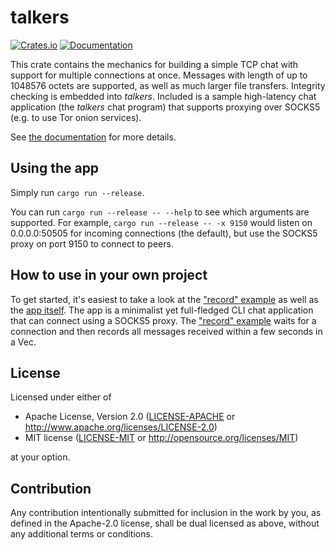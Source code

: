# talkers

[![Crates.io](https://img.shields.io/crates/v/bus.svg)](https://crates.io/crates/talkers)
[![Documentation](https://docs.rs/bus/badge.svg)](https://docs.rs/talkers/)

This crate contains the mechanics for building a simple TCP chat with support for multiple connections at once. Messages with length of up to 1048576 octets are supported, as well as much larger file transfers. Integrity checking is embedded into *talkers*. Included is a sample high-latency chat application (the *talkers* chat program) that supports proxying over SOCKS5 (e.g. to use Tor onion services).

See [the documentation] for more details.

  [the documentation]: https://docs.rs/talkers/

## Using the app

Simply run `cargo run --release`.

You can run `cargo run --release -- --help` to see which arguments are supported. For example, `cargo run --release -- -x 9150` would listen on 0.0.0.0:50505 for incoming connections (the default), but use the SOCKS5 proxy on port 9150 to connect to peers.

## How to use in your own project

To get started, it's easiest to take a look at the ["record" example] as well as the [app itself]. The app is a minimalist yet full-fledged CLI chat application that can connect using a SOCKS5 proxy. The ["record" example] waits for a connection and then records all messages received within a few seconds in a Vec.

  ["record" example]: examples/record.rs
  [app itself]: src/app.rs

## License

Licensed under either of

- Apache License, Version 2.0 ([LICENSE-APACHE](LICENSE-APACHE) or http://www.apache.org/licenses/LICENSE-2.0)
- MIT license ([LICENSE-MIT](LICENSE-MIT) or http://opensource.org/licenses/MIT)

at your option.

## Contribution

Any contribution intentionally submitted for inclusion in the work by you, as defined in the Apache-2.0 license, shall be dual licensed as above, without any additional terms or conditions.